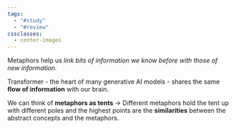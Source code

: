```yaml
---
tags:
  - "#study"
  - "#review"
cssclasses:
  - center-images
---
```

Metaphors help us *link bits of information we know before with those of new information.*

Transformer - the heart of many generative AI models - shares the same **flow of information** with our brain.

We can think of **metaphors as tents** → Different metaphors hold the tent up with different poles and the highest points are the **similarities** between the abstract concepts and the metaphors.